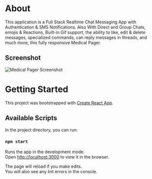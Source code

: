 # About
This application is a Full Stack Realtime Chat Messaging App with Authentication & SMS Notifications.
Also With Direct and Group Chats, emojis & Reactions, Built-in Gif support, the ability to like, edit & delete messages, specialized commands, can reply messages in threads, and much more, this fully responsive Medical Pager.

## Screenshot
![Medical Pager Screenshot](https://github.com/chayyccee/enterprize-chat_app-client/blob/main/src/assets/screenshot.png "Medical Pager")
# Getting Started

This project was bootstrapped with [Create React App](https://github.com/facebook/create-react-app).

## Available Scripts

In the project directory, you can run:

### `npm start`

Runs the app in the development mode.\
Open [http://localhost:3000](http://localhost:3000) to view it in the browser.

The page will reload if you make edits.\
You will also see any lint errors in the console.
